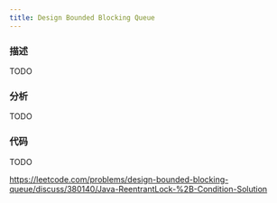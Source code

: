 ```yaml
---
title: Design Bounded Blocking Queue
---
```


### 描述

TODO

### 分析

TODO

### 代码

TODO

<https://leetcode.com/problems/design-bounded-blocking-queue/discuss/380140/Java-ReentrantLock-%2B-Condition-Solution>
